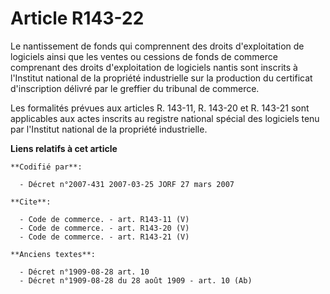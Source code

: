 # Article R143-22

Le nantissement de fonds qui comprennent des droits d'exploitation de logiciels ainsi que les ventes ou cessions de fonds de
commerce comprenant des droits d'exploitation de logiciels nantis sont inscrits à l'Institut national de la propriété
industrielle sur la production du certificat d'inscription délivré par le greffier du tribunal de commerce.

Les formalités prévues aux articles R. 143-11, R. 143-20 et R. 143-21 sont applicables aux actes inscrits au registre
national spécial des logiciels tenu par l'Institut national de la propriété industrielle.

**Liens relatifs à cet article**

	**Codifié par**:

	  - Décret n°2007-431 2007-03-25 JORF 27 mars 2007

	**Cite**:

	  - Code de commerce. - art. R143-11 (V)
	  - Code de commerce. - art. R143-20 (V)
	  - Code de commerce. - art. R143-21 (V)

	**Anciens textes**:

	  - Décret n°1909-08-28 art. 10
	  - Décret n°1909-08-28 du 28 août 1909 - art. 10 (Ab)
